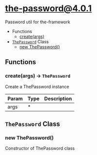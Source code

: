 <!-- // Code generated by coz. DO NOT EDIT. -->
# the-password@4.0.1

Password util for the-framework

+ Functions
  + [create(args)](#the-password-function-create)
+ [`ThePassword`](#the-password-classes) Class
  + [new ThePassword()](#the-password-classes-the-password-constructor)

## Functions

<a class='md-heading-link' name="the-password-function-create" ></a>

### create(args) -> `ThePassword`

Create a ThePassword instance

| Param | Type | Description |
| ----- | --- | -------- |
| args | * |  |



<a class='md-heading-link' name="the-password-classes"></a>

## `ThePassword` Class






<a class='md-heading-link' name="the-password-classes-the-password-constructor" ></a>

### new ThePassword()

Constructor of ThePassword class





